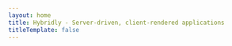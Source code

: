 ```yaml
---
layout: home
title: Hybridly - Server-driven, client-rendered applications
titleTemplate: false
---
```


<script setup>
import Marketing from './.vitepress/theme/components/marketing.vue'
</script>

<Marketing />
